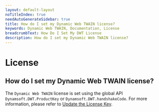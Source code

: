 ```yaml
---
layout: default-layout
noTitleIndex: true
needAutoGenerateSidebar: true
title: How do I set my Dynamic Web TWAIN license? 
keywords: Dynamic Web TWAIN, Documentation, License
breadcrumbText: How Do I Set My DWT License
description: How do I set my Dynamic Web TWAIN license? 
---
```


# License

## How do I set my Dynamic Web TWAIN license? 

The `Dynamic Web TWAIN` license is set using the global API `Dynamsoft.DWT.ProductKey` or `Dynamsoft.DWT.handshakeCode`. For more information, please refer to [Update the License Key]({{site.indepth}}development/upgrade.html?ver=17.2.1#update-the-product-key).
